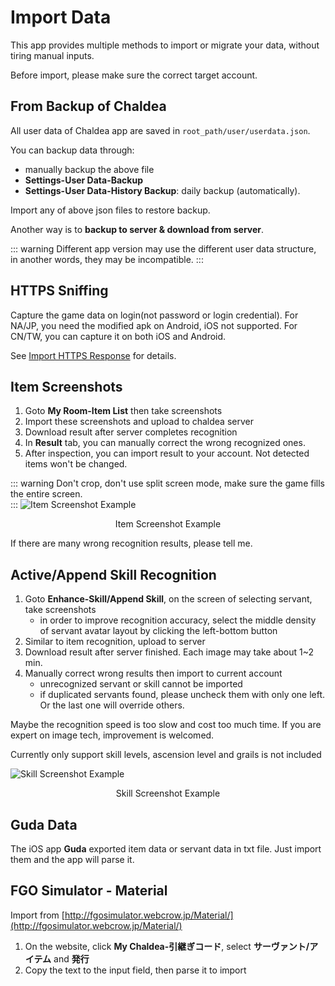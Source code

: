 # Import Data

This app provides multiple methods to import or migrate your data, without tiring manual inputs.

Before import, please make sure the correct target account.

## From Backup of Chaldea
All user data of Chaldea app are saved in `root_path/user/userdata.json`.

You can backup data through:
- manually backup the above file
- **Settings-User Data-Backup**
- **Settings-User Data-History Backup**: daily backup (automatically).

Import any of above json files to restore backup.

Another way is to **backup to server & download from server**.

::: warning
Different app version may use the different user data structure, in another words, they may be incompatible.
:::


## HTTPS Sniffing
Capture the game data on login(not password or login credential). For NA/JP, you need the modified apk on Android, iOS not supported. For CN/TW, you can capture it on both iOS and Android. 

See [Import HTTPS Response](./import_https.md) for details.


## Item Screenshots
1. Goto **My Room-Item List** then take screenshots
2. Import these screenshots and upload to chaldea server
3. Download result after server completes recognition
4. In **Result** tab, you can manually correct the wrong recognized ones.
5. After inspection, you can import result to your account. Not detected items won't be changed.

::: warning
Don't crop, don't use split screen mode, make sure the game fills the entire screen.\
:::
![Item Screenshot Example](/images/item_recognition_example.webp)
<figcaption style="text-align:center">Item Screenshot Example</figcaption>

If there are many wrong recognition results, please tell me.

## Active/Append Skill Recognition
1. Goto **Enhance-Skill/Append Skill**, on the screen of selecting servant, take screenshots
   - in order to improve recognition accuracy, select the middle density of servant avatar layout by clicking the left-bottom button
2. Similar to item recognition, upload to server
3. Download result after server finished. Each image may take about 1~2 min.
4. Manually correct wrong results then import to current account
   - unrecognized servant or skill cannot be imported
   - if duplicated servants found, please uncheck them with only one left. Or the last one will override others.

Maybe the recognition speed is too slow and cost too much time. If you are expert on image tech, improvement is welcomed.

Currently only support skill levels, ascension level and grails is not included

![Skill Screenshot Example](/images/skill_recognition_example.webp)
<figcaption style="text-align:center">Skill Screenshot Example</figcaption>

## Guda Data
The iOS app **Guda** exported item data or servant data in txt file. Just import them and the app will parse it.

## FGO Simulator - Material
Import from [http://fgosimulator.webcrow.jp/Material/](http://fgosimulator.webcrow.jp/Material/)

1. On the website, click **My Chaldea-引継ぎコード**, select **サーヴァント/アイテム** and **発行**
2. Copy the text to the input field, then parse it to import

